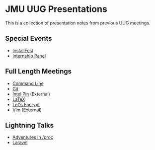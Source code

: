 # JMU UUG Presentations
This is a collection of presentation notes from previous UUG meetings.

## Special Events
* [InstallFest](InstallFest.md)
* [Internship Panel](InternshipQA.md)

## Full Length Meetings
* [Command Line](CommandLine.md)
* [Git](Git.md)
* [Intel Pin](https://github.com/lam2mo/uug-pin) (External)
* [LaTeX](LaTeX.md)
* [Let's Encrypt](LetsEncrypt.md)
* [Vim](https://crosse.github.io/vim_tutorial/) (External)

## Lightning Talks
* [Adventures in /proc](AdventuresInProc.md)
* [Laravel](Laravel.md)
